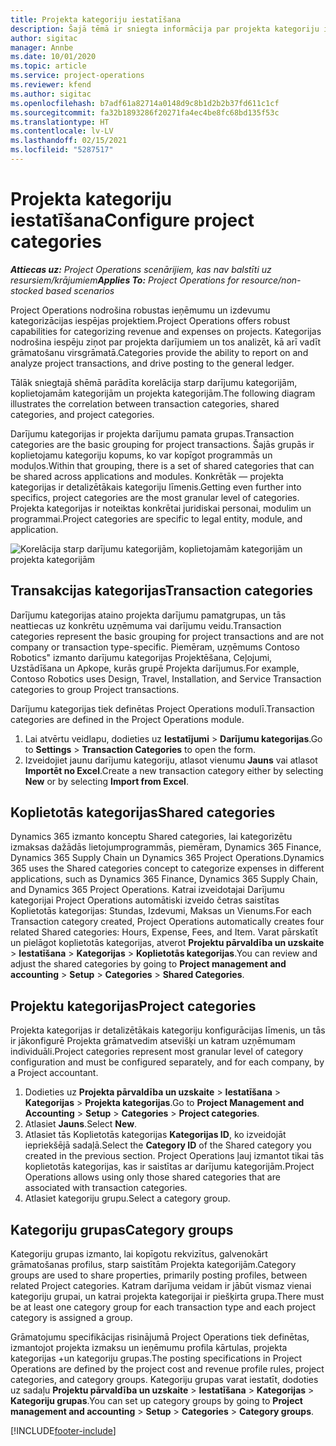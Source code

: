 ```yaml
---
title: Projekta kategoriju iestatīšana
description: Šajā tēmā ir sniegta informācija par projekta kategoriju iestatīšanu.
author: sigitac
manager: Annbe
ms.date: 10/01/2020
ms.topic: article
ms.service: project-operations
ms.reviewer: kfend
ms.author: sigitac
ms.openlocfilehash: b7adf61a82714a0148d9c8b1d2b2b37fd611c1cf
ms.sourcegitcommit: fa32b1893286f20271fa4ec4be8fc68bd135f53c
ms.translationtype: HT
ms.contentlocale: lv-LV
ms.lasthandoff: 02/15/2021
ms.locfileid: "5287517"
---
```

# <a name="configure-project-categories"></a><span data-ttu-id="52843-103">Projekta kategoriju iestatīšana</span><span class="sxs-lookup"><span data-stu-id="52843-103">Configure project categories</span></span>

<span data-ttu-id="52843-104">_**Attiecas uz:** Project Operations scenārijiem, kas nav balstīti uz resursiem/krājumiem_</span><span class="sxs-lookup"><span data-stu-id="52843-104">_**Applies To:** Project Operations for resource/non-stocked based scenarios_</span></span>

<span data-ttu-id="52843-105">Project Operations nodrošina robustas ieņēmumu un izdevumu kategorizācijas iespējas projektiem.</span><span class="sxs-lookup"><span data-stu-id="52843-105">Project Operations offers robust capabilities for categorizing revenue and expenses on projects.</span></span> <span data-ttu-id="52843-106">Kategorijas nodrošina iespēju ziņot par projekta darījumiem un tos analizēt, kā arī vadīt grāmatošanu virsgrāmatā.</span><span class="sxs-lookup"><span data-stu-id="52843-106">Categories provide the ability to report on and analyze project transactions, and drive posting to the general ledger.</span></span>

<span data-ttu-id="52843-107">Tālāk sniegtajā shēmā parādīta korelācija starp darījumu kategorijām, koplietojamām kategorijām un projekta kategorijām.</span><span class="sxs-lookup"><span data-stu-id="52843-107">The following diagram illustrates the correlation between transaction categories, shared categories, and project categories.</span></span> 

<span data-ttu-id="52843-108">Darījumu kategorijas ir projekta darījumu pamata grupas.</span><span class="sxs-lookup"><span data-stu-id="52843-108">Transaction categories are the basic grouping for project transactions.</span></span> <span data-ttu-id="52843-109">Šajās grupās ir koplietojamu kategoriju kopums, ko var kopīgot programmās un moduļos.</span><span class="sxs-lookup"><span data-stu-id="52843-109">Within that grouping, there is a set of shared categories that can be shared across applications and modules.</span></span> <span data-ttu-id="52843-110">Konkrētāk — projekta kategorijas ir detalizētākais kategoriju līmenis.</span><span class="sxs-lookup"><span data-stu-id="52843-110">Getting even further into specifics, project categories are the most granular level of categories.</span></span> <span data-ttu-id="52843-111">Projekta kategorijas ir noteiktas konkrētai juridiskai personai, modulim un programmai.</span><span class="sxs-lookup"><span data-stu-id="52843-111">Project categories are specific to legal entity, module, and application.</span></span>

![Korelācija starp darījumu kategorijām, koplietojamām kategorijām un projekta kategorijām](media/project-categories.png)

## <a name="transaction-categories"></a><span data-ttu-id="52843-113">Transakcijas kategorijas</span><span class="sxs-lookup"><span data-stu-id="52843-113">Transaction categories</span></span>

<span data-ttu-id="52843-114">Darījumu kategorijas ataino projekta darījumu pamatgrupas, un tās neattiecas uz konkrētu uzņēmuma vai darījumu veidu.</span><span class="sxs-lookup"><span data-stu-id="52843-114">Transaction categories represent the basic grouping for project transactions and are not company or transaction type-specific.</span></span> <span data-ttu-id="52843-115">Piemēram, uzņēmums Contoso Robotics" izmanto darījumu kategorijas Projektēšana, Ceļojumi, Uzstādīšana un Apkope, kurās grupē Projekta darījumus.</span><span class="sxs-lookup"><span data-stu-id="52843-115">For example, Contoso Robotics uses Design, Travel, Installation, and Service Transaction categories to group Project transactions.</span></span>

<span data-ttu-id="52843-116">Darījumu kategorijas tiek definētas Project Operations modulī.</span><span class="sxs-lookup"><span data-stu-id="52843-116">Transaction categories are defined in the Project Operations module.</span></span> 
1. <span data-ttu-id="52843-117">Lai atvērtu veidlapu, dodieties uz **Iestatījumi** \> **Darījumu kategorijas**.</span><span class="sxs-lookup"><span data-stu-id="52843-117">Go to **Settings** \> **Transaction Categories** to open the form.</span></span> 
2. <span data-ttu-id="52843-118">Izveidojiet jaunu darījumu kategoriju, atlasot vienumu **Jauns** vai atlasot **Importēt no Excel**.</span><span class="sxs-lookup"><span data-stu-id="52843-118">Create a new transaction category either by selecting **New** or by selecting **Import from Excel**.</span></span>

## <a name="shared-categories"></a><span data-ttu-id="52843-119">Koplietotās kategorijas</span><span class="sxs-lookup"><span data-stu-id="52843-119">Shared categories</span></span>

<span data-ttu-id="52843-120">Dynamics 365 izmanto konceptu Shared categories, lai kategorizētu izmaksas dažādās lietojumprogrammās, piemēram, Dynamics 365 Finance, Dynamics 365 Supply Chain un Dynamics 365 Project Operations.</span><span class="sxs-lookup"><span data-stu-id="52843-120">Dynamics 365 uses the Shared categories concept to categorize expenses in different applications, such as Dynamics 365 Finance, Dynamics 365 Supply Chain, and Dynamics 365 Project Operations.</span></span> <span data-ttu-id="52843-121">Katrai izveidotajai Darījumu kategorijai Project Operations automātiski izveido četras saistītas Koplietotās kategorijas: Stundas, Izdevumi, Maksas un Vienums.</span><span class="sxs-lookup"><span data-stu-id="52843-121">For each Transaction category created, Project Operations automatically creates four related Shared categories: Hours, Expense, Fees, and Item.</span></span> <span data-ttu-id="52843-122">Varat pārskatīt un pielāgot koplietotās kategorijas, atverot **Projektu pārvaldība un uzskaite** \> **Iestatīšana** \> **Kategorijas** \> **Koplietotās kategorijas**.</span><span class="sxs-lookup"><span data-stu-id="52843-122">You can review and adjust the shared categories by going to **Project management and accounting** \> **Setup** \> **Categories** \> **Shared Categories**.</span></span>

## <a name="project-categories"></a><span data-ttu-id="52843-123">Projektu kategorijas</span><span class="sxs-lookup"><span data-stu-id="52843-123">Project categories</span></span>

<span data-ttu-id="52843-124">Projekta kategorijas ir detalizētākais kategoriju konfigurācijas līmenis, un tās ir jākonfigurē Projekta grāmatvedim atsevišķi un katram uzņēmumam individuāli.</span><span class="sxs-lookup"><span data-stu-id="52843-124">Project categories represent most granular level of category configuration and must be configured separately, and for each company, by a Project accountant.</span></span>

1. <span data-ttu-id="52843-125">Dodieties uz **Projekta pārvaldība un uzskaite** \> **Iestatīšana** \> **Kategorijas** \> **Projekta kategorijas**.</span><span class="sxs-lookup"><span data-stu-id="52843-125">Go to **Project Management and Accounting** \> **Setup** \> **Categories** \> **Project categories**.</span></span>
2. <span data-ttu-id="52843-126">Atlasiet **Jauns**.</span><span class="sxs-lookup"><span data-stu-id="52843-126">Select **New**.</span></span>
3. <span data-ttu-id="52843-127">Atlasiet tās Koplietotās kategorijas **Kategorijas ID**, ko izveidojāt iepriekšējā sadaļā.</span><span class="sxs-lookup"><span data-stu-id="52843-127">Select the **Category ID** of the Shared category you created in the previous section.</span></span> <span data-ttu-id="52843-128">Project Operations ļauj izmantot tikai tās koplietotās kategorijas, kas ir saistītas ar darījumu kategorijām.</span><span class="sxs-lookup"><span data-stu-id="52843-128">Project Operations allows using only those shared categories that are associated with transaction categories.</span></span>
4. <span data-ttu-id="52843-129">Atlasiet kategoriju grupu.</span><span class="sxs-lookup"><span data-stu-id="52843-129">Select a category group.</span></span>

## <a name="category-groups"></a><span data-ttu-id="52843-130">Kategoriju grupas</span><span class="sxs-lookup"><span data-stu-id="52843-130">Category groups</span></span>

<span data-ttu-id="52843-131">Kategoriju grupas izmanto, lai kopīgotu rekvizītus, galvenokārt grāmatošanas profilus, starp saistītām Projekta kategorijām.</span><span class="sxs-lookup"><span data-stu-id="52843-131">Category groups are used to share properties, primarily posting profiles, between related Project categories.</span></span> <span data-ttu-id="52843-132">Katram darījuma veidam ir jābūt vismaz vienai kategoriju grupai, un katrai projekta kategorijai ir piešķirta grupa.</span><span class="sxs-lookup"><span data-stu-id="52843-132">There must be at least one category group for each transaction type and each project category is assigned a group.</span></span>

<span data-ttu-id="52843-133">Grāmatojumu specifikācijas risinājumā Project Operations tiek definētas, izmantojot projekta izmaksu un ieņēmumu profila kārtulas, projekta kategorijas +un kategoriju grupas.</span><span class="sxs-lookup"><span data-stu-id="52843-133">The posting specifications in Project Operations are defined by the project cost and revenue profile rules, project categories, and category groups.</span></span> <span data-ttu-id="52843-134">Kategoriju grupas varat iestatīt, dodoties uz sadaļu **Projektu pārvaldība un uzskaite** \> **Iestatīšana** \> **Kategorijas** \> **Kategoriju grupas**.</span><span class="sxs-lookup"><span data-stu-id="52843-134">You can set up category groups by going to **Project management and accounting** \> **Setup** \> **Categories** \> **Category groups**.</span></span>


[!INCLUDE[footer-include](../includes/footer-banner.md)]